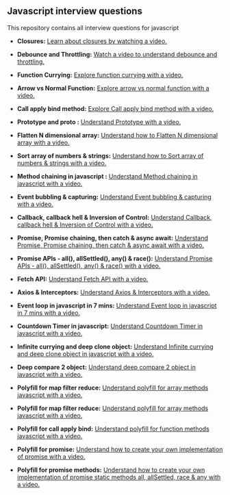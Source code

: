 ## Javascript interview questions

This repository contains all interview questions for javascript

- **Closures:** [Learn about closures by watching a video.](https://youtu.be/97BGPJyGKp4
)
- **Debounce and Throttling:** [Watch a video to understand debounce and throttling.](https://youtu.be/pkvXAM3uIZ8)
- **Function Currying:** [Explore function currying with a video.](https://youtu.be/L-hcNP65hM4)

- **Arrow vs Normal Function:** [Explore arrow vs normal function with a video.](https://youtu.be/EA7DOFFky1s)

- **Call apply bind method:** [Explore Call apply bind method with a video.](https://youtu.be/P4T5JpyOONo)

- **Prototype and __proto__ :** [Understand Prototype with a video.](https://youtu.be/ElXwmGrn1_A)

- **Flatten N dimensional array:** [Understand how to Flatten N dimensional array with a video.](https://youtu.be/GtiRvrrwak0)

- **Sort array of numbers & strings:** [Understand how to Sort array of numbers & strings with a video.](https://youtu.be/DYM0_1N0Awk)

- **Method chaining in javascript :** [Understand Method chaining in javascript with a video.](https://youtu.be/zm4blHpsr_0)

- **Event bubbling & capturing:** [Understand Event bubbling & capturing with a video.](https://youtu.be/LEaF0NF0kzg)

- **Callback, callback hell & Inversion of Control:** [Understand Callback, callback hell & Inversion of Control  with a video.](https://youtu.be/sC031jGzZnA)

- **Promise, Promise chaining, then catch & async await:** [Understand Promise, Promise chaining, then catch & async await with a video.](https://youtu.be/PkwJi-4bIKo)

- **Promise APIs - all(), allSettled(), any() & race():** [Understand Promise APIs - all(), allSettled(), any() & race() with a video.](https://youtu.be/AxfmqK_ZMXw)

- **Fetch API:** [Understand Fetch API with a video.](https://youtu.be/kLds3FJlNfg)

- **Axios & Interceptors:** [Understand Axios & Interceptors with a video.](https://youtu.be/w0OT89zQpqE)

- **Event loop in javascript in 7 mins:** [Understand Event loop in javascript in 7 mins with a video.](https://youtu.be/fBXlJjr5VQ4)

- **Countdown Timer in javascript:** [Understand Countdown Timer in javascript with a video.](https://youtu.be/SiAGWuv4C9c)

- **Infinite currying and deep clone object:** [Understand Infinite currying and deep clone object in javascript with a video.](https://youtu.be/OLJFSgAvAkk)

- **Deep compare 2 object:** [Understand deep compare 2 object in javascript with a video.](https://youtu.be/K15LoTIW02A)

- **Polyfill for map filter reduce:** [Understand polyfill for array methods javascript with a video.](https://youtu.be/OV70u-E1C30)

- **Polyfill for map filter reduce:** [Understand polyfill for array methods javascript with a video.](https://youtu.be/OV70u-E1C30)

- **Polyfill for call apply bind:** [Understand polyfill for function methods javascript with a video.](https://youtu.be/rr9UUi4epCs)

- **Polyfill for promise:** [Understand how to create your own implementation of promise with a video.](https://youtu.be/PL2D7u64M84)

- **Polyfill for promise methods:** [Understand how to create your own implementation of promise static methods all, allSettled, race & any with a video.](https://youtu.be/tA635SlT52I)
